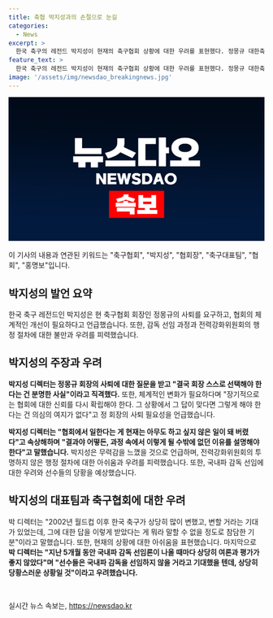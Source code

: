 ```yaml
---
title: 축협 박지성과의 손절으로 눈길
categories:
  - News
excerpt: >
  한국 축구의 레전드 박지성이 현재의 축구협회 상황에 대한 우려를 표현했다. 정몽규 대한축구협회 회장에 대한 사퇴 요구에 동참하며, 협회의 무너진 체계와 외부 압력에 대한 우려를 표명했다. 또한, 전력강화위원회의 부적절한 행정 절차로써 인재 활용의 어려움과 대표팀 감독 선임에 대한 의문을 제기했다. 이로써, 축구계의 현재 상황에 대한 불안과 무력감을 거론하며, 대표팀 선수들 역시 당황할 것으로 예측했다.
feature_text: >
  한국 축구의 레전드 박지성이 현재의 축구협회 상황에 대한 우려를 표현했다. 정몽규 대한축구협회 회장에 대한 사퇴 요구에 동참하며, 협회의 무너진 체계와 외부 압력에 대한 우려를 표명했다. 또한, 전력강화위원회의 부적절한 행정 절차로써 인재 활용의 어려움과 대표팀 감독 선임에 대한 의문을 제기했다. 이로써, 축구계의 현재 상황에 대한 불안과 무력감을 거론하며, 대표팀 선수들 역시 당황할 것으로 예측했다.
image: '/assets/img/newsdao_breakingnews.jpg'
---
```


<p><img src="/assets/img/newsdao_breakingnews.jpg" alt="pcversion 속보" /></p>

<p>이 기사의 내용과 연관된 키워드는 "축구협회", "박지성", "협회장", "축구대표팀", "협회", "홍명보"입니다.</p>

<h2 data-ke-size="size26">박지성의 발언 요약</h2>

<p data-ke-size="size16">한국 축구 레전드인 박지성은 현 축구협회 회장인 정몽규의 사퇴를 요구하고, 협회의 체계적인 개선이 필요하다고 언급했습니다. 또한, 감독 선임 과정과 전력강화위원회의 행정 절차에 대한 불만과 우려를 피력했습니다.</p>

<h2 data-ke-size="size26">박지성의 주장과 우려</h2>

<p data-ke-size="size16"><b>박지성 디렉터는 정몽규 회장의 사퇴에 대한 질문을 받고 "결국 회장 스스로 선택해야 한다는 건 분명한 사실"이라고 직격했다.</b> 또한, 체계적인 변화가 필요하다며 "장기적으로는 협회에 대한 신뢰를 다시 확립해야 한다. 그 상황에서 그 답이 맞다면 그렇게 해야 한다는 건 의심의 여지가 없다"고 정 회장의 사퇴 필요성을 언급했습니다.</p>

<p data-ke-size="size16"><b>박지성 디렉터는 "협회에서 일한다는 게 현재는 아무도 하고 싶지 않은 일이 돼 버렸다"고 속상해하며 "결과야 어떻든, 과정 속에서 이렇게 될 수밖에 없던 이유를 설명해야 한다"고 말했습니다.</b> 박지성은 무력감을 느꼈을 것으로 언급하며, 전력강화위원회의 투명하지 않은 행정 절차에 대한 아쉬움과 우려를 피력했습니다. 또한, 국내파 감독 선임에 대한 우려와 선수들의 당황을 예상했습니다.</p>

<h2 data-ke-size="size26">박지성의 대표팀과 축구협회에 대한 우려</h2>

<p data-ke-size="size16">박 디렉터는 "2002년 월드컵 이후 한국 축구가 상당히 많이 변했고, 변할 거라는 기대가 있었는데, 그에 대한 답을 이렇게 받았다는 게 뭐라 말할 수 없을 정도로 참담한 기분"이라고 말했습니다. 또한, 현재의 상황에 대한 아쉬움을 표현했습니다. 마지막으로 <b>박 디렉터는 "지난 5개월 동안 국내파 감독 선임론이 나올 때마다 상당히 여론과 평가가 좋지 않았다"며 "선수들은 국내파 감독을 선임하지 않을 거라고 기대했을 텐데, 상당히 당황스러운 상황일 것"이라고 우려했습니다.</b></p>

<p data-ke-size="size16">&nbsp;</p>
실시간 뉴스 속보는, <a href="https://newsdao.kr" rel="dofollow">https://newsdao.kr</a>


